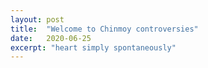 ```yaml
---
layout: post
title:  "Welcome to Chinmoy controversies"
date:   2020-06-25
excerpt: "heart simply spontaneously"
---
```

